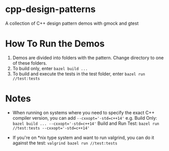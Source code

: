 # cpp-design-patterns
A collection of C++ design pattern demos with gmock and gtest


# How To Run the Demos
1. Demos are divided into folders with the pattern. Change directory to one of these folders.
2. To build only, enter `bazel build ...`
3. To build and execute the tests in the test folder, enter `bazel run //test:tests`


# Notes
* When running on systems where you need to specify the exact C++ compiler version, you can add `--cxxopt='-std=c++14'`
e.g.
Build Only: `bazel build ... --cxxopt='-std=c++14'`
Build and Run Test: `bazel run //test:tests --cxxopt='-std=c++14'`

* If you're on *nix type system and want to run valgrind, you can do it against the test:
`valgrind bazel run //test:tests`
